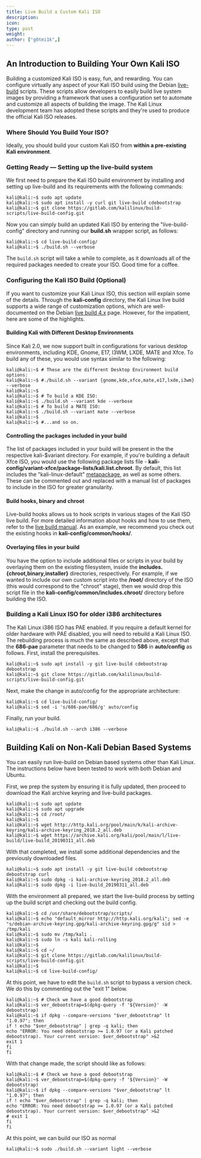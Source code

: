 ```yaml
---
title: Live Build a Custom Kali ISO
description:
icon:
type: post
weight:
author: ["g0tmi1k",]
---
```


## An Introduction to Building Your Own Kali ISO

Building a customized Kali ISO is easy, fun, and rewarding. You can configure virtually any aspect of your Kali ISO build using the Debian [live-build](https://live-team.pages.debian.net/live-manual/html/live-manual/index.en.html) scripts. These scripts allow developers to easily build live system images by providing a framework that uses a configuration set to automate and customize all aspects of building the image. The Kali Linux development team has adopted these scripts and they're used to produce the official Kali ISO releases.

### Where Should You Build Your ISO?

Ideally, you should build your custom Kali ISO from **within a pre-existing Kali environment**.

### Getting Ready — Setting up the live-build system

We first need to prepare the Kali ISO build environment by installing and setting up live-build and its requirements with the following commands:

```console
kali@kali:~$ sudo apt update
kali@kali:~$ sudo apt install -y curl git live-build cdebootstrap
kali@kali:~$ git clone https://gitlab.com/kalilinux/build-scripts/live-build-config.git
```
Now you can simply build an updated Kali ISO by entering the "live-build-config" directory and running our **build.sh** wrapper script, as follows:

```console
kali@kali:~$ cd live-build-config/
kali@kali:~$ ./build.sh --verbose
```

The `build.sh` script will take a while to complete, as it downloads all of the required packages needed to create your ISO. Good time for a coffee.

### Configuring the Kali ISO Build (Optional)

If you want to customize your Kali Linux ISO, this section will explain some of the details. Through the **kali-config** directory, the Kali Linux live build supports a wide range of customization options, which are well-documented on the Debian [live build 4.x](https://live-team.pages.debian.net/live-manual/html/live-manual/customization-overview.en.html) page. However, for the impatient, here are some of the highlights.

#### Building Kali with Different Desktop Environments

Since Kali 2.0, we now support built in configurations for various desktop environments, including KDE, Gnome, E17, I3WM, LXDE, MATE and Xfce. To build any of these, you would use syntax similar to the following:

```console
kali@kali:~$ # These are the different Desktop Environment build options:
kali@kali:~$ #./build.sh --variant {gnome,kde,xfce,mate,e17,lxde,i3wm} --verbose
kali@kali:~$
kali@kali:~$ # To build a KDE ISO:
kali@kali:~$ ./build.sh --variant kde --verbose
kali@kali:~$ # To build a MATE ISO:
kali@kali:~$ ./build.sh --variant mate --verbose
kali@kali:~$
kali@kali:~$ #...and so on.
```

#### Controlling the packages included in your build

The list of packages included in your build will be present in the the respective kali-$variant directory. For example, if you're building a default Xfce ISO, you would use the following package lists file - **kali-config/variant-xfce/package-lists/kali.list.chroot**. By default, this list includes the "kali-linux-default" [metapackage](/docs/general-use/metapackages/), as well as some others. These can be commented out and replaced with a manual list of packages to include in the ISO for greater granularity.

#### Build hooks, binary and chroot

Live-build hooks allows us to hook scripts in various stages of the Kali ISO live build. For more detailed information about hooks and how to use them, refer to the [live build manual](https://live-team.pages.debian.net/live-manual/html/live-manual/customizing-contents.en.html#507). As an example, we recommend you check out the existing hooks in **kali-config/common/hooks/**.

#### Overlaying files in your build

You have the option to include additional files or scripts in your build by overlaying them on the existing filesystem, inside the **includes.{chroot,binary,installer}** directories, respectively. For example, if we wanted to include our own custom script into the **/root/** directory of the ISO (this would correspond to the "chroot" stage), then we would drop this script file in the **kali-config/common/includes.chroot/** directory before building the ISO.

### Building a Kali Linux ISO for older i386 architectures

The Kali Linux i386 ISO has PAE enabled. If you require a default kernel for older hardware with PAE disabled, you will need to rebuild a Kali Linux ISO. The rebuilding process is much the same as described above, except that the **686-pae** parameter that needs to be changed to **586** in **auto/config** as follows. First, install the prerequisites.

```console
kali@kali:~$ sudo apt install -y git live-build cdebootstrap debootstrap
kali@kali:~$ git clone https://gitlab.com/kalilinux/build-scripts/live-build-config.git
```

Next, make the change in auto/config for the appropriate architecture:

```console
kali@kali:~$ cd live-build-config/
kali@kali:~$ sed -i 's/686-pae/686/g' auto/config
```

Finally, run your build.

```console
kali@kali:~$ ./build.sh --arch i386 --verbose
```

## Building Kali on Non-Kali Debian Based Systems

You can easily run live-build on Debian based systems other than Kali Linux. The instructions below have been tested to work with both Debian and Ubuntu.

First, we prep the system by ensuring it is fully updated, then proceed to download the Kali archive keyring and live-build packages.

```console
kali@kali:~$ sudo apt update
kali@kali:~$ sudo apt upgrade
kali@kali:~$ cd /root/
kali@kali:~$
kali@kali:~$ wget http://http.kali.org/pool/main/k/kali-archive-keyring/kali-archive-keyring_2018.2_all.deb
kali@kali:~$ wget https://archive.kali.org/kali/pool/main/l/live-build/live-build_20190311_all.deb
```

With that completed, we install some additional dependencies and the previously downloaded files.

```console
kali@kali:~$ sudo apt install -y git live-build cdebootstrap debootstrap curl
kali@kali:~$ sudo dpkg -i kali-archive-keyring_2018.2_all.deb
kali@kali:~$ sudo dpkg -i live-build_20190311_all.deb
```

With the environment all prepared, we start the live-build process by setting up the build script and checking out the build config.

```console
kali@kali:~$ cd /usr/share/debootstrap/scripts/
kali@kali:~$ echo "default_mirror http://http.kali.org/kali"; sed -e "s/debian-archive-keyring.gpg/kali-archive-keyring.gpg/g" sid > /tmp/kali
kali@kali:~$ sudo mv /tmp/kali .
kali@kali:~$ sudo ln -s kali kali-rolling
kali@kali:~$
kali@kali:~$ cd ~/
kali@kali:~$ git clone https://gitlab.com/kalilinux/build-scripts/live-build-config.git
kali@kali:~$
kali@kali:~$ cd live-build-config/
```

At this point, we have to edit the `build.sh` script to bypass a version check. We do this by commenting out the "exit 1" below.

```console
kali@kali:~$ # Check we have a good debootstrap
kali@kali:~$ ver_debootstrap=$(dpkg-query -f '${Version}' -W debootstrap)
kali@kali:~$ if dpkg --compare-versions "$ver_debootstrap" lt "1.0.97"; then
if ! echo "$ver_debootstrap" | grep -q kali; then
echo "ERROR: You need debootstrap >= 1.0.97 (or a Kali patched debootstrap). Your current version: $ver_debootstrap" >&2
exit 1
fi
fi
```

With that change made, the script should like as follows:

```console
kali@kali:~$ # Check we have a good debootstrap
kali@kali:~$ ver_debootstrap=$(dpkg-query -f '${Version}' -W debootstrap)
kali@kali:~$ if dpkg --compare-versions "$ver_debootstrap" lt "1.0.97"; then
if ! echo "$ver_debootstrap" | grep -q kali; then
echo "ERROR: You need debootstrap >= 1.0.97 (or a Kali patched debootstrap). Your current version: $ver_debootstrap" >&2
# exit 1
fi
fi
```

At this point, we can build our ISO as normal

```console
kali@kali:~$ sudo ./build.sh --variant light --verbose
```

